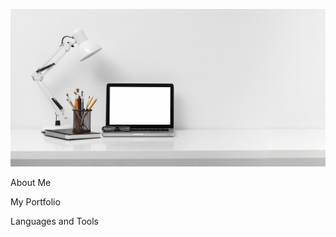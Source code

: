 ![Header](https://github.com/QADyakov/qadyakov/blob/main/assets/header.jpg) 

About Me 

My Portfolio

Languages and Tools